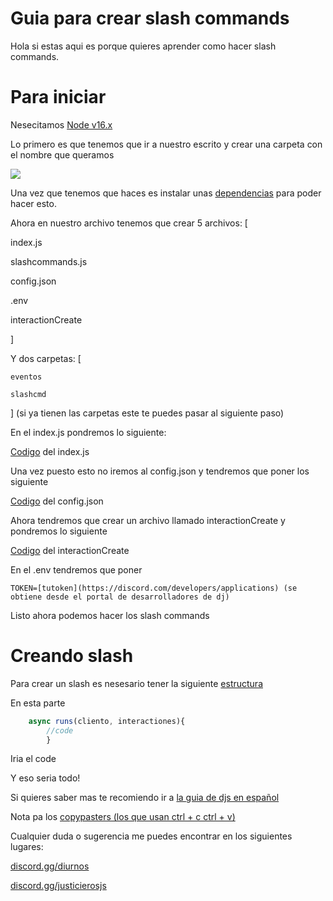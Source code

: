 

<h1>Guia para crear slash commands</h1>
                                                                                                                                                  


Hola si estas aqui es porque quieres aprender como hacer slash commands.




<h1>Para iniciar</h1>
                                           
                                                  

Nesecitamos [Node v16.x](https://nodejs.org/en/)

Lo primero es que tenemos que ir a nuestro escrito y crear una carpeta con el nombre que queramos

<img src='https://cdn.discordapp.com/attachments/884856330685407255/884856343104729128/unknown.png'></img>


Una vez que tenemos que haces es instalar unas [dependencias](./dependencias.txt) para poder hacer esto.

Ahora en nuestro archivo tenemos que crear 5 archivos: [

index.js

slashcommands.js

config.json

.env

interactionCreate

]

Y dos carpetas: [

    eventos

    slashcmd

] (si ya tienen las carpetas este te puedes pasar al siguiente paso)

En el index.js pondremos lo siguiente:

[Codigo](./codigos/index.js) del index.js

Una vez puesto esto no iremos al config.json y tendremos que poner los siguiente

[Codigo](./codigos/config.json) del config.json

Ahora tendremos que crear un archivo llamado interactionCreate y pondremos lo siguiente

[Codigo](./codigos/interactionCreate) del interactionCreate

En el .env tendremos que poner

```
TOKEN=[tutoken](https://discord.com/developers/applications) (se obtiene desde el portal de desarrolladores de dj)
```

Listo ahora podemos hacer los slash commands




<h1>Creando slash</h1>
                                        

                                                                                                       


Para crear un slash es nesesario tener la siguiente [estructura](./codigos/estructura.js)


En esta parte
```js
    async runs(cliento, interactiones){
        //code
        }
``` 
Iria el code

Y eso seria todo!

Si quieres saber mas te recomiendo ir a [la guia de djs en español](https://guia.palta.ml/interacciones/respondiendo-a-comandos-de-barra#opciones-de-comando)


Nota pa los [copypasters (los que usan ctrl + c ctrl + v)](./codigos/pa-cobipasters.txt)


Cualquier duda o sugerencia me puedes encontrar en los siguientes lugares:

[discord.gg/diurnos](https://dsc.gg/diurnos)

[discord.gg/justicierosjs](htt)
